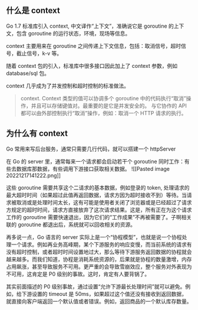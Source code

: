 ## 什么是 context

Go 1.7 标准库引入 context, 中文译作“上下文”，准确说它是 goroutine 的上下文，包含 goroutine 的运行状态，环境，现场等信息。

context 主要用来在 goroutine 之间传递上下文信息，包括：取消信号，超时信号，截止信号，k-v 等。

随着 context 包的引入，标准库中很多接口因此加上了 context 参数，例如 database/sql 包。

context 几乎成为了并发控制和超时控制的标准做法。

> context. Context 类型的值可以协调多个 goroutine 中的代码执行“取消”操作，并且可以存储键值对。最重要的是它是并发安全的。
> 与它协作的 API 都可以由外部控制执行“取消”操作，例如：取消一个 HTTP 请求的执行。


## 为什么有 context 

Go 常用来写后台服务，通常只需要几行代码，就可以搭建一个 httpServer

在 Go 的 server 里，通常每来一个请求都会启动若干个 goroutine 同时工作：有些去数据库那数据，有些调用下游接口获取相关数据。
![[Pasted image 20221217141222.png]]

这些 goroutine 需要共享这个二请求的基本数据，例如登录的 token, 处理请求的最大超时时间（如果超过此值再返回数据，请求方因为超时接收不到）等待。当请求被取消或是处理时间太长，这有可能是使用者关闭了浏览器或是已经超过了请求方规定的超时时间，请求方直接放弃了这次请求结果。这是，所有正在为这个请求工作的 goroutine 需要快速退出，因为它们的“工作成果”不再被需要了。子啊相关联的 goroutine 都退出后，系统就可以回收相关的资源。

再多说一点，Go 语言的 server 实际上是一个“协程模型”，也就是说一个协程处理一个请求。例如再业务高峰期，某个下游服务的响应变慢，而当前系统的请求有没有超时控制，或者超时时间设置地过大，那么等待下游服务返回数据的协程就会越来越多。而我们知道，协程是消耗系统资源的，后果就是协程的数量激增，内存占用飙涨，甚至导致服务不可用。更严重的会导致雪崩效应，整个服务对外表现为不可用，这肯定是 P0 级别的事故。这时，肯定有人要背锅了。

其实前面描述的 P0 级别事故，通过设置“允许下游最长处理时间”就可以避免。例如，给下游设置的 timeout 是 50ms，如果超过这个值还没有接收到返回数据，就直接向客户端返回一个默认值或者错误。例如，返回商品的一个默认库存数量。